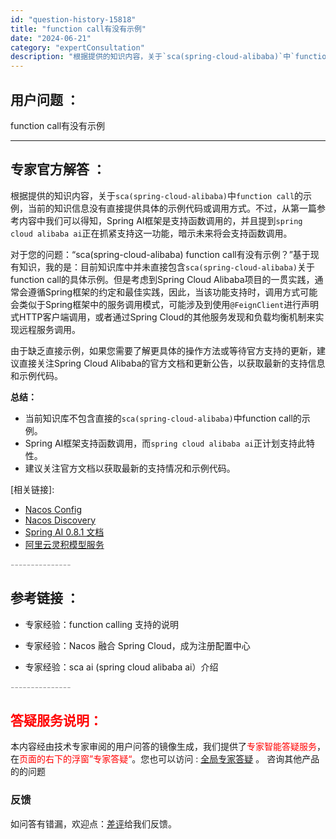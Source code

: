 ```yaml
---
id: "question-history-15818"
title: "function call有没有示例"
date: "2024-06-21"
category: "expertConsultation"
description: "根据提供的知识内容，关于`sca(spring-cloud-alibaba)`中`function call`的示例，当前的知识信息没有直接提供具体的示例代码或调用方式。不过，从第一篇参考内容中我们可以得知，Spring AI框架是支持函数调用的，并且提到`spring cloud alibaba "
---
```


## 用户问题 ： 
 function call有没有示例  

---------------
## 专家官方解答 ：

根据提供的知识内容，关于`sca(spring-cloud-alibaba)`中`function call`的示例，当前的知识信息没有直接提供具体的示例代码或调用方式。不过，从第一篇参考内容中我们可以得知，Spring AI框架是支持函数调用的，并且提到`spring cloud alibaba ai`正在抓紧支持这一功能，暗示未来将会支持函数调用。

对于您的问题：“sca(spring-cloud-alibaba) function call有没有示例？”基于现有知识，我的是：目前知识库中并未直接包含`sca(spring-cloud-alibaba)`关于function call的具体示例。但是考虑到Spring Cloud Alibaba项目的一贯实践，通常会遵循Spring框架的约定和最佳实践，因此，当该功能支持时，调用方式可能会类似于Spring框架中的服务调用模式，可能涉及到使用`@FeignClient`进行声明式HTTP客户端调用，或者通过Spring Cloud的其他服务发现和负载均衡机制来实现远程服务调用。

由于缺乏直接示例，如果您需要了解更具体的操作方法或等待官方支持的更新，建议直接关注Spring Cloud Alibaba的官方文档和更新公告，以获取最新的支持信息和示例代码。

**总结：**
- 当前知识库不包含直接的`sca(spring-cloud-alibaba)`中function call的示例。
- Spring AI框架支持函数调用，而`spring cloud alibaba ai`正计划支持此特性。
- 建议关注官方文档以获取最新的支持情况和示例代码。

[相关链接]:
- [Nacos Config](https://github.com/spring-cloud-incubator/spring-cloud-alibaba/wiki/Nacos-config)
- [Nacos Discovery](https://github.com/spring-cloud-incubator/spring-cloud-alibaba/wiki/Nacos-discovery)
- [Spring AI 0.8.1 文档](https://docs.spring.io/spring-ai/docs/0.8.1/)
- [阿里云灵积模型服务](https://help.aliyun.com/zh/dashscope/)


<font color="#949494">---------------</font> 


## 参考链接 ：

* 专家经验：function calling 支持的说明 
 
 * 专家经验：Nacos 融合 Spring Cloud，成为注册配置中心 
 
 * 专家经验：sca ai (spring cloud alibaba ai）介绍 


 <font color="#949494">---------------</font> 
 


## <font color="#FF0000">答疑服务说明：</font> 

本内容经由技术专家审阅的用户问答的镜像生成，我们提供了<font color="#FF0000">专家智能答疑服务</font>，在<font color="#FF0000">页面的右下的浮窗”专家答疑“</font>。您也可以访问 : [全局专家答疑](https://answer.opensource.alibaba.com/docs/intro) 。 咨询其他产品的的问题

### 反馈
如问答有错漏，欢迎点：[差评](https://ai.nacos.io/user/feedbackByEnhancerGradePOJOID?enhancerGradePOJOId=15837)给我们反馈。
